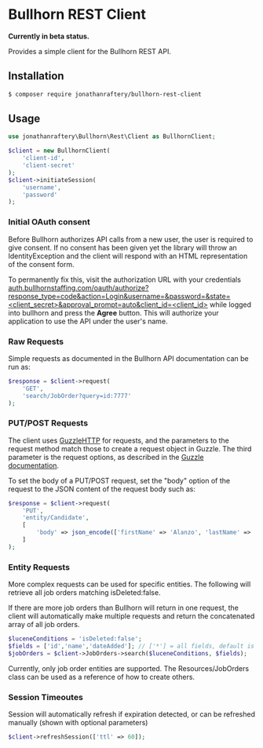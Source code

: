 # Bullhorn REST Client

**Currently in beta status.**

Provides a simple client for the Bullhorn REST API.

## Installation
``` bash
$ composer require jonathanraftery/bullhorn-rest-client
```

## Usage
```php
use jonathanraftery\Bullhorn\Rest\Client as BullhornClient;

$client = new BullhornClient(
    'client-id',
    'client-secret'
);
$client->initiateSession(
    'username',
    'password'
);
```

### Initial OAuth consent

Before Bullhorn authorizes API calls from a new user, the user is required to give consent. If no consent has been given yet the library will throw an IdentityException and the client will respond with an HTML representation of the consent form.

To permanently fix this, visit the authorization URL with your credentials [auth.bullhornstaffing.com/oauth/authorize?response_type=code&action=Login&username=<username>&password=<password>&state=<client_secret>&approval_prompt=auto&client_id=<client_id>](https://auth.bullhornstaffing.com/oauth/authorize?response_type=code&action=Login&username=<username>&password=<password>&state=<client_secret>&approval_prompt=auto&client_id=<client_id>) while logged into bullhorn and press the **Agree** button. This will authorize your application to use the API under the user's name.

### Raw Requests
Simple requests as documented in the Bullhorn API documentation can be run as:
```php
$response = $client->request(
    'GET',
    'search/JobOrder?query=id:7777'
);
```

### PUT/POST Requests
The client uses [GuzzleHTTP](http://docs.guzzlephp.org/en/stable/) for requests, and the parameters to the request method match those to create a request object in Guzzle. The third parameter is the request options, as described in the [Guzzle documentation](http://docs.guzzlephp.org/en/stable/request-options.html).

To set the body of a PUT/POST request, set the "body" option of the request to the JSON content of the request body such as: 
```php
$response = $client->request(
    'PUT',
    'entity/Candidate',
    [
        'body' => json_encode(['firstName' => 'Alanzo', 'lastName' => 'Smith', 'status' => 'Registered'])
    ]
);
```

### Entity Requests
More complex requests can be used for specific entities. The following will retrieve all job orders matching isDeleted:false.

If there are more job orders than Bullhorn will return in one request, the client will automatically make multiple requests and return the concatenated array of all job orders.
```php
$luceneConditions = 'isDeleted:false';
$fields = ['id','name','dateAdded']; // ['*'] = all fields, default is ['id']
$jobOrders = $client->JobOrders->search($luceneConditions, $fields);
```
Currently, only job order entities are supported. The Resources/JobOrders class can be used as a reference of how to create others.

### Session Timeoutes
Session will automatically refresh if expiration detected, or can be refreshed manually (shown with optional parameters)
```php
$client->refreshSession(['ttl' => 60]);
```
